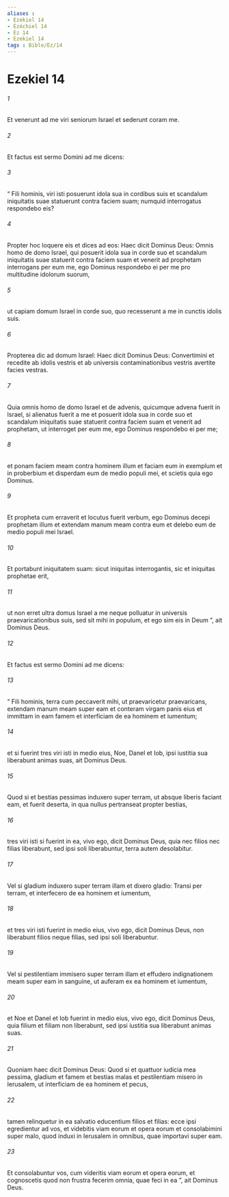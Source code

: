 ```yaml
---
aliases : 
- Ezekiel 14
- Ézéchiel 14
- Ez 14
- Ezekiel 14
tags : Bible/Ez/14
---
```


# Ezekiel 14

###### 1
Et venerunt ad me viri seniorum Israel et sederunt coram me. 
###### 2
Et factus est sermo Domini ad me dicens: 
###### 3
“ Fili hominis, viri isti posuerunt idola sua in cordibus suis et scandalum iniquitatis suae statuerunt contra faciem suam; numquid interrogatus respondebo eis? 
###### 4
Propter hoc loquere eis et dices ad eos: Haec dicit Dominus Deus: Omnis homo de domo Israel, qui posuerit idola sua in corde suo et scandalum iniquitatis suae statuerit contra faciem suam et venerit ad prophetam interrogans per eum me, ego Dominus respondebo ei per me pro multitudine idolorum suorum, 
###### 5
ut capiam domum Israel in corde suo, quo recesserunt a me in cunctis idolis suis.
###### 6
Propterea dic ad domum Israel: Haec dicit Dominus Deus: Convertimini et recedite ab idolis vestris et ab universis contaminationibus vestris avertite facies vestras. 
###### 7
Quia omnis homo de domo Israel et de advenis, quicumque advena fuerit in Israel, si alienatus fuerit a me et posuerit idola sua in corde suo et scandalum iniquitatis suae statuerit contra faciem suam et venerit ad prophetam, ut interroget per eum me, ego Dominus respondebo ei per me; 
###### 8
et ponam faciem meam contra hominem illum et faciam eum in exemplum et in proberbium et disperdam eum de medio populi mei, et scietis quia ego Dominus. 
###### 9
Et propheta cum erraverit et locutus fuerit verbum, ego Dominus decepi prophetam illum et extendam manum meam contra eum et delebo eum de medio populi mei Israel. 
###### 10
Et portabunt iniquitatem suam: sicut iniquitas interrogantis, sic et iniquitas prophetae erit, 
###### 11
ut non erret ultra domus Israel a me neque polluatur in universis praevaricationibus suis, sed sit mihi in populum, et ego sim eis in Deum ”, ait Dominus Deus.
###### 12
Et factus est sermo Domini ad me dicens: 
###### 13
“ Fili hominis, terra cum peccaverit mihi, ut praevaricetur praevaricans, extendam manum meam super eam et conteram virgam panis eius et immittam in eam famem et interficiam de ea hominem et iumentum; 
###### 14
et si fuerint tres viri isti in medio eius, Noe, Danel et Iob, ipsi iustitia sua liberabunt animas suas, ait Dominus Deus. 
###### 15
Quod si et bestias pessimas induxero super terram, ut absque liberis faciant eam, et fuerit deserta, in qua nullus pertranseat propter bestias, 
###### 16
tres viri isti si fuerint in ea, vivo ego, dicit Dominus Deus, quia nec filios nec filias liberabunt, sed ipsi soli liberabuntur, terra autem desolabitur. 
###### 17
Vel si gladium induxero super terram illam et dixero gladio: Transi per terram, et interfecero de ea hominem et iumentum, 
###### 18
et tres viri isti fuerint in medio eius, vivo ego, dicit Dominus Deus, non liberabunt filios neque filias, sed ipsi soli liberabuntur. 
###### 19
Vel si pestilentiam immisero super terram illam et effudero indignationem meam super eam in sanguine, ut auferam ex ea hominem et iumentum, 
###### 20
et Noe et Danel et Iob fuerint in medio eius, vivo ego, dicit Dominus Deus, quia filium et filiam non liberabunt, sed ipsi iustitia sua liberabunt animas suas.
###### 21
Quoniam haec dicit Dominus Deus: Quod si et quattuor iudicia mea pessima, gladium et famem et bestias malas et pestilentiam misero in Ierusalem, ut interficiam de ea hominem et pecus, 
###### 22
tamen relinquetur in ea salvatio educentium filios et filias: ecce ipsi egredientur ad vos, et videbitis viam eorum et opera eorum et consolabimini super malo, quod induxi in Ierusalem in omnibus, quae importavi super eam. 
###### 23
Et consolabuntur vos, cum videritis viam eorum et opera eorum, et cognoscetis quod non frustra fecerim omnia, quae feci in ea ”, ait Dominus Deus.

